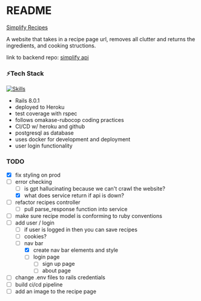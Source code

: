 # README

[Simplify Recipes](https://simplify-recipes-2c38fd213859.herokuapp.com/)

A website that takes in a recipe page url, removes all clutter and returns the ingredients, and cooking structions. 

link to backend repo: [simplify api](https://github.com/harrison-blake/simplify_api)

### ⚡Tech Stack

[![Skills](https://skillicons.dev/icons?i=python,flask,rails,ruby,postgres,docker,heroku)](https://skillicons.dev)</br>

- Rails 8.0.1
- deployed to Heroku
- test coverage with rspec
- follows omakase-rubocop coding practices
- CI/CD w/ heroku and github
- postgresql as database
- uses docker for development and deployment
- user login functionality

### TODO
- [x] fix styling on prod
- [ ] error checking
	- [ ] is gpt hallucinating because we can't crawl the website?
	- [x] what does service return if api is down?
- [ ] refactor recipes controller
	- [ ] pull parse_response function into service
- [ ] make sure recipe model is conforming to ruby conventions
- [ ] add user / login
	- [ ] if user is logged in then you can save recipes
	- [ ] cookies?
	- [ ] nav bar
		- [x] create nav bar elements and style
  		- [ ] login page
          	- [ ] sign up page
          	- [ ] about page
- [ ] change .env files to rails credentials
- [ ] build ci/cd pipeline
- [ ] add an image to the recipe page
